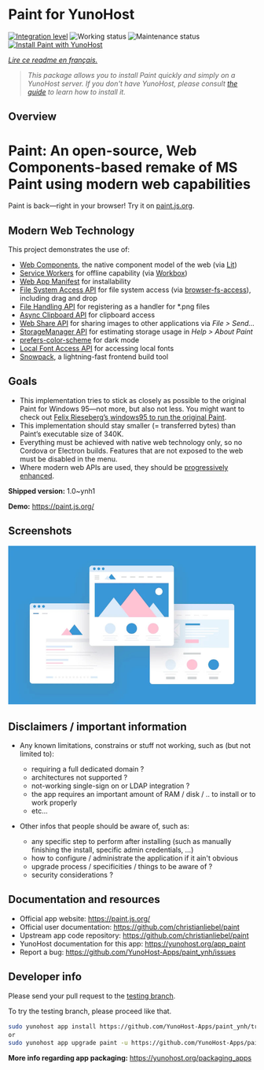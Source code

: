 <!--
N.B.: This README was automatically generated by https://github.com/YunoHost/apps/tree/master/tools/README-generator
It shall NOT be edited by hand.
-->

# Paint for YunoHost

[![Integration level](https://dash.yunohost.org/integration/paint.svg)](https://dash.yunohost.org/appci/app/paint) ![Working status](https://ci-apps.yunohost.org/ci/badges/paint.status.svg) ![Maintenance status](https://ci-apps.yunohost.org/ci/badges/paint.maintain.svg)  
[![Install Paint with YunoHost](https://install-app.yunohost.org/install-with-yunohost.svg)](https://install-app.yunohost.org/?app=paint)

*[Lire ce readme en français.](./README_fr.md)*

> *This package allows you to install Paint quickly and simply on a YunoHost server.
If you don't have YunoHost, please consult [the guide](https://yunohost.org/#/install) to learn how to install it.*

## Overview

# Paint: An open-source, Web Components-based remake of MS Paint using modern web capabilities

Paint is back—right in your browser! Try it on [paint.js.org](https://paint.js.org).

## Modern Web Technology

This project demonstrates the use of:

- [Web Components](https://www.webcomponents.org/introduction), the native component model of the web (via [Lit](https://lit.dev/))
- [Service Workers](https://developers.google.com/web/fundamentals/primers/service-workers) for offline capability (via [Workbox](https://developers.google.com/web/tools/workbox))
- [Web App Manifest](https://github.com/w3c/manifest) for installability
- [File System Access API](https://web.dev/file-system-access/) for file system access (via [browser-fs-access](https://github.com/GoogleChromeLabs/browser-fs-access)), including drag and drop
- [File Handling API](https://web.dev/file-handling/) for registering as a handler for \*.png files
- [Async Clipboard API](https://web.dev/image-support-for-async-clipboard/) for clipboard access
- [Web Share API](https://web.dev/web-share/#sharing-files) for sharing images to other applications via _File > Send…_
- [StorageManager API](https://web.dev/storage-for-the-web/#check) for estimating storage usage in _Help > About Paint_
- [prefers-color-scheme](https://web.dev/prefers-color-scheme/) for dark mode
- [Local Font Access API](https://web.dev/local-fonts/) for accessing local fonts
- [Snowpack](https://www.snowpack.dev/), a lightning-fast frontend build tool

## Goals

- This implementation tries to stick as closely as possible to the original Paint for Windows 95—not more, but also not less. You might want to check out [Felix Rieseberg’s windows95 to run the original Paint](https://github.com/felixrieseberg/windows95).
- This implementation should stay smaller (= transferred bytes) than Paint’s executable size of 340K.
- Everything must be achieved with native web technology only, so no Cordova or Electron builds. Features that are not exposed to the web must be disabled in the menu.
- Where modern web APIs are used, they should be [progressively enhanced](https://web.dev/progressively-enhance-your-pwa/).


**Shipped version:** 1.0~ynh1

**Demo:** https://paint.js.org/

## Screenshots

![Screenshot of Paint](./doc/screenshots/example.jpg)

## Disclaimers / important information

* Any known limitations, constrains or stuff not working, such as (but not limited to):
    * requiring a full dedicated domain ?
    * architectures not supported ?
    * not-working single-sign on or LDAP integration ?
    * the app requires an important amount of RAM / disk / .. to install or to work properly
    * etc...

* Other infos that people should be aware of, such as:
    * any specific step to perform after installing (such as manually finishing the install, specific admin credentials, ...)
    * how to configure / administrate the application if it ain't obvious
    * upgrade process / specificities / things to be aware of ?
    * security considerations ?

## Documentation and resources

* Official app website: <https://paint.js.org/>
* Official user documentation: <https://github.com/christianliebel/paint>
* Upstream app code repository: <https://github.com/christianliebel/paint>
* YunoHost documentation for this app: <https://yunohost.org/app_paint>
* Report a bug: <https://github.com/YunoHost-Apps/paint_ynh/issues>

## Developer info

Please send your pull request to the [testing branch](https://github.com/YunoHost-Apps/paint_ynh/tree/testing).

To try the testing branch, please proceed like that.

``` bash
sudo yunohost app install https://github.com/YunoHost-Apps/paint_ynh/tree/testing --debug
or
sudo yunohost app upgrade paint -u https://github.com/YunoHost-Apps/paint_ynh/tree/testing --debug
```

**More info regarding app packaging:** <https://yunohost.org/packaging_apps>
